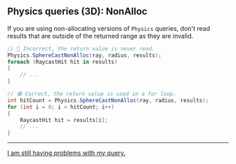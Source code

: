 ## Physics queries (3D): NonAlloc

If you are using non-allocating versions of `Physics` queries, don't read results that are outside of the returned range as they are invalid.

```csharp    
// 🔴 Incorrect, the return value is never read.
Physics.SphereCastNonAlloc(ray, radius, results);
foreach (RaycastHit hit in results)
{
    // ...    
}

// 🟢 Correct, the return value is used in a for loop.
int hitCount = Physics.SphereCastNonAlloc(ray, radius, results);
for (int i = 0; i < hitCount; i++)
{
    RaycastHit hit = results[i];
    // ...    
}
```

---

[I am still having problems with my query.](Visual%20Debugging%203D.md)
